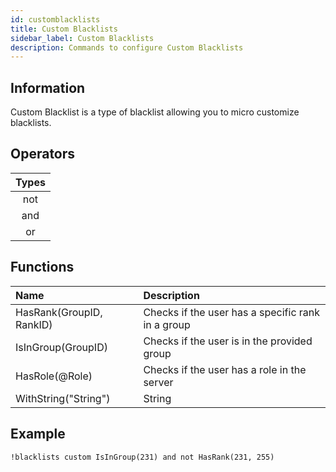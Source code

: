 ```yaml
---
id: customblacklists
title: Custom Blacklists
sidebar_label: Custom Blacklists
description: Commands to configure Custom Blacklists
---
```


## Information

Custom Blacklist is a type of blacklist allowing you to micro customize blacklists.

## Operators

| Types |
| :---: | 
| not |  
| and |  
| or |  

## Functions

| Name  | Description |
| :---- | :---- |
| HasRank\(GroupID, RankID\) | Checks if the user has a specific rank in a group |
| IsInGroup\(GroupID\) | Checks if the user is in the provided group |
| HasRole\(@Role\) | Checks if the user has a role in the server |
| WithString\("String"\) | String |

## Example

```text
!blacklists custom IsInGroup(231) and not HasRank(231, 255)
```
